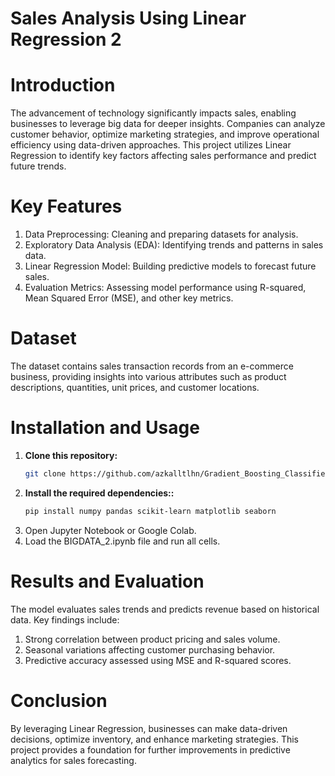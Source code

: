 # Sales Analysis Using Linear Regression 2

# Introduction
The advancement of technology significantly impacts sales, enabling businesses to leverage big data for deeper insights. Companies can analyze customer behavior, optimize marketing strategies, and improve operational efficiency using data-driven approaches. This project utilizes Linear Regression to identify key factors affecting sales performance and predict future trends.

# Key Features
1. Data Preprocessing: Cleaning and preparing datasets for analysis.
2. Exploratory Data Analysis (EDA): Identifying trends and patterns in sales data.
3. Linear Regression Model: Building predictive models to forecast future sales.
4. Evaluation Metrics: Assessing model performance using R-squared, Mean Squared Error (MSE), and other key metrics.

# Dataset
The dataset contains sales transaction records from an e-commerce business, providing insights into various attributes such as product descriptions, quantities, unit prices, and customer locations.

# Installation and Usage
1. **Clone this repository:**
   ```bash
   git clone https://github.com/azkalltlhn/Gradient_Boosting_Classifier.git

2. **Install the required dependencies::**
   ```bash
   pip install numpy pandas scikit-learn matplotlib seaborn

3. Open Jupyter Notebook or Google Colab.
4. Load the BIGDATA_2.ipynb file and run all cells.

# Results and Evaluation
The model evaluates sales trends and predicts revenue based on historical data. Key findings include:
1. Strong correlation between product pricing and sales volume.
2. Seasonal variations affecting customer purchasing behavior.
3. Predictive accuracy assessed using MSE and R-squared scores.

# Conclusion
By leveraging Linear Regression, businesses can make data-driven decisions, optimize inventory, and enhance marketing strategies. This project provides a foundation for further improvements in predictive analytics for sales forecasting.
